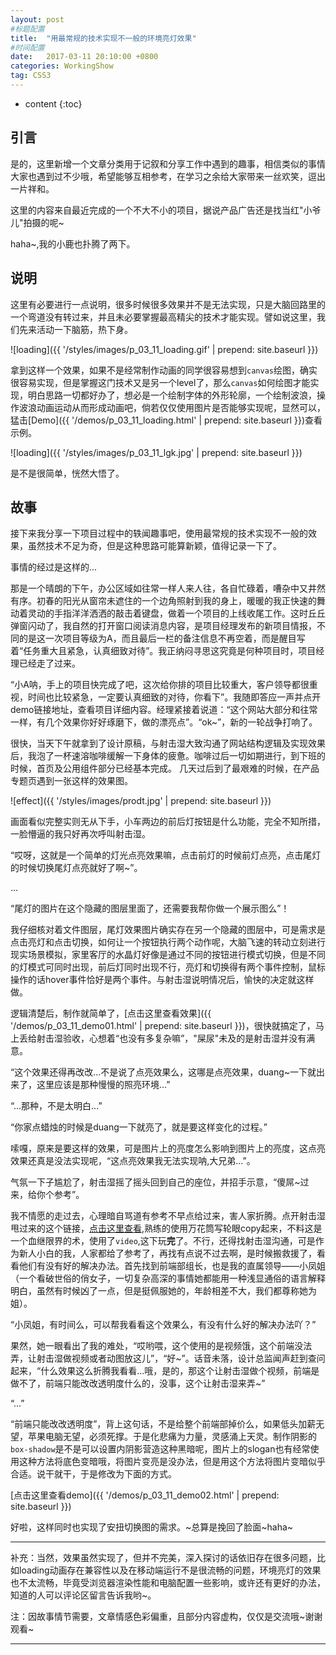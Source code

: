 ```yaml
---
layout: post
#标题配置
title:  "用最常规的技术实现不一般的环境亮灯效果"
#时间配置
date:   2017-03-11 20:10:00 +0800
categories: WorkingShow
tag: CSS3
---
```


* content
{:toc}

引言
------------------------
是的，这里新增一个文章分类用于记叙和分享工作中遇到的趣事，相信类似的事情大家也遇到过不少哦，希望能够互相参考，在学习之余给大家带来一丝欢笑，逗出一片祥和。

这里的内容来自最近完成的一个不大不小的项目，据说产品广告还是找当红"小爷儿"拍摄的呢~

haha~,我的小鹿也扑腾了两下。

说明
------------------------
这里有必要进行一点说明，很多时候很多效果并不是无法实现，只是大脑回路里的一个弯道没有转过来，并且未必要掌握最高精尖的技术才能实现。譬如说这里，我们先来活动一下脑筋，热下身。

![loading]({{ '/styles/images/p_03_11_loading.gif' | prepend: site.baseurl  }})

拿到这样一个效果，如果不是经常制作动画的同学很容易想到`canvas`绘图，确实很容易实现，但是掌握这门技术又是另一个level了，那么`canvas`如何绘图才能实现，明白思路一切都好办了，想必是一个绘制字体的外形轮廓，一个绘制波浪，操作波浪动画运动从而形成动画吧，倘若仅仅使用图片是否能够实现呢，显然可以，猛击[Demo]({{ '/demos/p_03_11_loading.html' | prepend: site.baseurl  }})查看示例。

![loading]({{ '/styles/images/p_03_11_lgk.jpg' | prepend: site.baseurl  }})

是不是很简单，恍然大悟了。

故事
------------------------
接下来我分享一下项目过程中的轶闻趣事吧，使用最常规的技术实现不一般的效果，虽然技术不足为奇，但是这种思路可能算新颖，值得记录一下了。

事情的经过是这样的...

那是一个晴朗的下午，办公区域如往常一样人来人往，各自忙碌着，嘈杂中又井然有序。初春的阳光从窗帘未遮住的一个边角照射到我的身上，暖暖的我正快速的舞动着灵动的手指洋洋洒洒的敲击着键盘，做着一个项目的上线收尾工作。这时丘丘弹窗闪动了，我自然的打开窗口阅读消息内容，是项目经理发布的新项目情报，不同的是这一次项目等级为A，而且最后一栏的备注信息不再空着，而是醒目写着“任务重大且紧急，认真细致对待”。我正纳闷寻思这究竟是何种项目时，项目经理已经走了过来。

“小A呐，手上的项目快完成了吧，这次给你排的项目比较重大，客户领导都很重视，时间也比较紧急，一定要认真细致的对待，你看下”。我随即答应一声并点开demo链接地址，查看项目详细内容。经理紧接着说道：“这个网站大部分和往常一样，有几个效果你好好琢磨下，做的漂亮点”。“ok~”，新的一轮战争打响了。

很快，当天下午就拿到了设计原稿，与射击湿大致沟通了网站结构逻辑及实现效果后，我泡了一杯速溶咖啡缓解一下身体的疲惫。咖啡过后一切如期进行，到下班的时候，首页及公用组件部分已经基本完成。
几天过后到了最艰难的时候，在产品专题页遇到一张这样的效果图。

![effect]({{ '/styles/images/prodt.jpg' | prepend: site.baseurl  }})

画面看似完整实则无从下手，小车两边的前后灯按钮是什么功能，完全不知所措，一脸懵逼的我只好再次呼叫射击湿。

“哎呀，这就是一个简单的灯光点亮效果嘛，点击前灯的时候前灯点亮，点击尾灯的时候切换尾灯点亮就好了啊~”。

...

“尾灯的图片在这个隐藏的图层里面了，还需要我帮你做一个展示图么”！

我仔细核对着文件图层，尾灯效果图片确实存在另一个隐藏的图层中，可是需求是点击亮灯和点击切换，如何让一个按钮执行两个动作呢，大脑飞速的转动立刻进行现实场景模拟，家里客厅的水晶灯好像是通过不同的按钮进行模式切换，但是不同的灯模式可同时出现，前后灯同时出现不行，亮灯和切换得有两个事件控制，鼠标操作的话hover事件恰好是两个事件。与射击湿说明情况后，愉快的决定就这样做。

逻辑清楚后，制作就简单了，[点击这里查看效果]({{ '/demos/p_03_11_demo01.html' | prepend: site.baseurl  }})，很快就搞定了，马上丢给射击湿验收，心想着“也没有多复杂嘛”，"屎尿"未及的是射击湿并没有满意。

“这个效果还得再改改...不是说了点亮效果么，这哪是点亮效果，duang~一下就出来了，这里应该是那种慢慢的照亮环境...”

“...那种，不是太明白...”

“你家点蜡烛的时候是duang一下就亮了，就是要这样变化的过程。”
 
嗦嘎，原来是要这样的效果，可是图片上的亮度怎么影响到图片上的亮度，这点亮效果还真是没法实现呢，“这点亮效果我无法实现呐,大兄弟...”。

气氛一下子尴尬了，射击湿摇了摇头回到自己的座位，并招手示意，“傻屌~过来，给你个参考”。

我不情愿的走过去，心理暗自骂道有参考不早点给过来，害人家折腾。点开射击湿甩过来的这个链接，[点击这里查看](http://www.mi.com/scooter/?cfrom=search),熟练的使用万花筒写轮眼copy起来，不料这是一个血继限界的术，使用了`video`,这下玩**完**了。不行，还得找射击湿沟通，可是作为新人小白的我，人家都给了参考了，再找有点说不过去啊，是时候搬救援了，看看他们有没有好的解决办法。首先找到前端部组长，也是我的直属领导——小凤姐（一个看破世俗的俏女子，一切复杂高深的事情她都能用一种浅显通俗的语言解释明白，虽然有时候凶了一点，但是挺佩服她的，年龄相差不大，我们都尊称她为姐）。

“小凤姐，有时间么，可以帮我看看这个效果么，有没有什么好的解决办法吖？”

果然，她一眼看出了我的难处，“哎哟喂，这个使用的是视频饿，这个前端没法弄，让射击湿做视频或者动图放这儿”，“好~”。话音未落，设计总监闻声赶到查问起来，“什么效果这么折腾我看看...哦，是的，那这个让射击湿做个视频，前端是做不了，前端只能改改透明度什么的，没事，这个让射击湿来弄~”

“...”

“前端只能改改透明度”，背上这句话，不是给整个前端部掉价么，如果低头加薪无望，苹果电脑无望，必须死撑。于是化悲痛为力量，灵感涌上天灵。制作阴影的`box-shadow`是不是可以设置内阴影营造这种黑暗呢，图片上的slogan也有经常使用这种方法将底色变暗哦，将图片变亮是没办法，但是用这个方法将图片变暗似乎合适。说干就干，于是修改为下面的方式。

[点击这里查看demo]({{ '/demos/p_03_11_demo02.html' | prepend: site.baseurl  }})

好啦，这样同时也实现了安扭切换图的需求。~总算是挽回了脸面~haha~


---------
补充：当然，效果虽然实现了，但并不完美，深入探讨的话依旧存在很多问题，比如loading动画存在兼容性以及在移动端运行不是很流畅的问题，环境亮灯的效果也不太流畅，毕竟受浏览器渲染性能和电脑配置一些影响，或许还有更好的办法，知道的人可以评论区留言告诉我哟~。

注：因故事情节需要，文章情感色彩偏重，且部分内容虚构，仅仅是交流哦~谢谢观看~

---------

